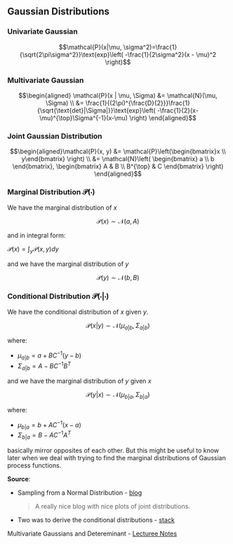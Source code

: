 ## Gaussian Distributions


### Univariate Gaussian

$$\mathcal{P}(x|\mu, \sigma^2)=\frac{1}{\sqrt{2\pi\sigma^2}}\text{exp}\left( -\frac{1}{2\sigma^2}(x - \mu)^2 \right)$$

### Multivariate Gaussian

$$\begin{aligned}
\mathcal{P}(x | \mu, \Sigma) &= \mathcal{N}(\mu, \Sigma) \\
&= \frac{1}{(2\pi)^{\frac{D}{2}}}\frac{1}{\sqrt{\text{det}|\Sigma|}}\text{exp}\left( -\frac{1}{2}(x-\mu)^{\top}\Sigma^{-1}(x-\mu) \right)
\end{aligned}$$


### Joint Gaussian Distribution

$$\begin{aligned}\mathcal{P}(x, y) &= 
\mathcal{P}\left(\begin{bmatrix}x \\ y\end{bmatrix} \right) \\
&= \mathcal{N}\left( 
    \begin{bmatrix}
    a \\ b
    \end{bmatrix},
    \begin{bmatrix}
    A & B \\ B^{\top} & C
    \end{bmatrix} \right)
    \end{aligned}$$


### Marginal Distribution $\mathcal{P}(\cdot)$

We have the marginal distribution of $x$

$$\mathcal{P}(x) \sim \mathcal{N}(a, A)$$

and in integral form:

$\mathcal{P}(x) = \int_y \mathcal{P}(x,y)dy$

and we have the marginal distribution of $y$

$$\mathcal{P}(y) \sim \mathcal{N}(b, B)$$

### Conditional Distribution $\mathcal{P}(\cdot | \cdot)$

We have the conditional distribution of $x$  given $y$.

$$\mathcal{P}(x|y) \sim \mathcal{N}(\mu_{a|b}, \Sigma_{a|b})$$

where:

* $\mu_{a|b} = a + BC^{-1}(y-b)$
* $\Sigma_{a|b} = A - BC^{-1}B^T$

and we have the marginal distribution of $y$ given $x$

$$\mathcal{P}(y|x) \sim \mathcal{N}(\mu_{b|a}, \Sigma_{b|a})$$

where:

* $\mu_{b|a} = b + AC^{-1}(x-a)$
* $\Sigma_{b|a} = B - AC^{-1}A^T$

basically mirror opposites of each other. But this might be useful to know later when we deal with trying to find the marginal distributions of Gaussian process functions.

**Source**:

* Sampling from a Normal Distribution - [blog](https://juanitorduz.github.io/multivariate_normal/)
  > A really nice blog with nice plots of joint distributions.
* Two was to derive the conditional distributions - [stack](https://stats.stackexchange.com/questions/30588/deriving-the-conditional-distributions-of-a-multivariate-normal-distribution?noredirect=1&lq=1)


Multivariate Gaussians and Detereminant - [Lecturee Notes](http://courses.washington.edu/b533/lect4.pdf)